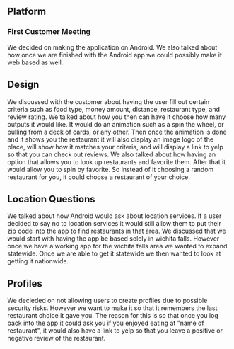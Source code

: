 ## Platform
### First Customer Meeting

We decided on making the application on Android. We also talked about how once we are finished with the Android app we could possibly make it web based as well.

## Design
We discussed with the customer about having the user fill out certain criteria such as food type, money amount, distance, restaurant type, and review rating. We talked about how you then can have it choose how many outputs it would like. It would do an animation such as a spin the wheel, or pulling from a deck of cards, or any other. Then once the animation is done and it shows you the restaurant it will also display an image logo of the place, will show how it matches your criteria, and will display a link to yelp so that you can check out reviews. We also talked about how having an option that allows you to look up restaurants and favorite them. After that it would allow you to spin by favorite. So instead of it choosing a random restaurant for you, it could choose a restaurant of your choice.

## Location Questions
We talked about how Android would ask about location services. If a user decided to say no to location services it would still allow them to put their zip code into the app to find restaurants in that area.
We discussed that we would start with having the app be based solely in wichita falls. However once we have a working app for the wichita falls area we wanted to expand statewide. Once we are able to get it statewide we then wanted to look at getting it nationwide.

## Profiles
We decieded on not allowing users to create profiles due to possible security risks. However we want to make it so that it remembers the last restaurant choice it gave you. The reason for this is so that once you log back into the app it could ask you if you enjoyed eating at "name of restaurant", it would also have a link to yelp so that you leave a positive or negative review of the restaurant.
